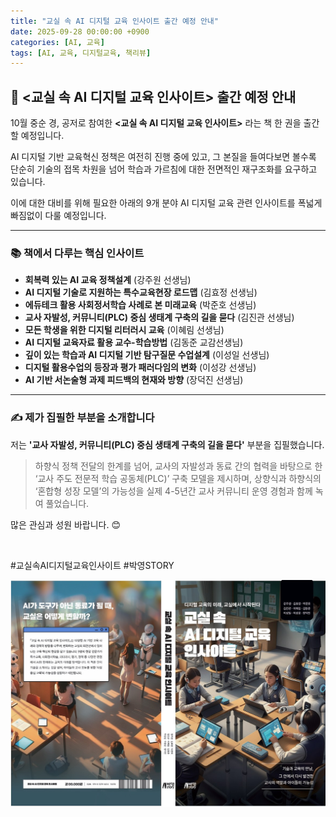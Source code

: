 ```yaml
---
title: "교실 속 AI 디지털 교육 인사이트 출간 예정 안내"
date: 2025-09-28 00:00:00 +0900
categories: [AI, 교육]
tags: [AI, 교육, 디지털교육, 책리뷰]
---
```


## 📢 <교실 속 AI 디지털 교육 인사이트> 출간 예정 안내

10월 중순 경, 공저로 참여한 **<교실 속 AI 디지털 교육 인사이트>** 라는 책 한 권을 출간할 예정입니다.

AI 디지털 기반 교육혁신 정책은 여전히 진행 중에 있고, 그 본질을 들여다보면 볼수록 단순히 기술의 접목 차원을 넘어 학습과 가르침에 대한 전면적인 재구조화를 요구하고 있습니다.

이에 대한 대비를 위해 필요한 아래의 9개 분야 AI 디지털 교육 관련 인사이트를 폭넓게 빠짐없이 다룰 예정입니다.

---

### 📚 책에서 다루는 핵심 인사이트

* **회복력 있는 AI 교육 정책설계** (강주원 선생님)
* **AI 디지털 기술로 지원하는 특수교육현장 로드맵** (김효정 선생님)
* **에듀테크 활용 사회정서학습 사례로 본 미래교육** (박준호 선생님)
* **교사 자발성, 커뮤니티(PLC) 중심 생태계 구축의 길을 묻다** (김진관 선생님)
* **모든 학생을 위한 디지털 리터러시 교육** (이혜림 선생님)
* **AI 디지털 교육자료 활용 교수-학습방법** (김동준 교감선생님)
* **깊이 있는 학습과 AI 디지털 기반 탐구질문 수업설계** (이성일 선생님)
* **디지털 활용수업의 등장과 평가 패러다임의 변화** (이성강 선생님)
* **AI 기반 서논술형 과제 피드백의 현재와 방향** (장덕진 선생님)

---

### ✍️ 제가 집필한 부분을 소개합니다

저는 **'교사 자발성, 커뮤니티(PLC) 중심 생태계 구축의 길을 묻다'** 부분을 집필했습니다.

> 하향식 정책 전달의 한계를 넘어, 교사의 자발성과 동료 간의 협력을 바탕으로 한 ‘교사 주도 전문적 학습 공동체(PLC)’ 구축 모델을 제시하며, 상향식과 하향식의 ‘혼합형 성장 모델’의 가능성을 실제 4-5년간 교사 커뮤니티 운영 경험과 함께 녹여 풀었습니다.

많은 관심과 성원 바랍니다. 😊

<br>

#교실속AI디지털교육인사이트 #박영STORY

![책표지](/assets/Book-page.jpg)
